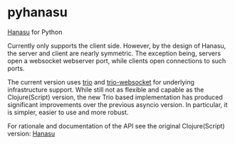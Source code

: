 # pyhanasu

[Hanasu](https://github.com/jsa-aerial/hanasu) for Python

Currently only supports the client side. However, by the design of Hanasu, the server and client are nearly symmetric. The exception being, servers open a websocket webserver port, while clients open connections to such ports.

The current version uses [trio](https://github.com/python-trio/trio) and [trio-websocket](https://github.com/HyperionGray/trio-websocket) for underlying infrastructure support.  While still not as flexible and capable as the Clojure(Script) version, the new Trio based implementation has produced significant improvements over the previous asyncio version. In particular, it is simpler, easier to use and more robust.

For rationale and documentation of the API see the original Clojure(Script) version: [Hanasu](https://github.com/jsa-aerial/hanasu)
